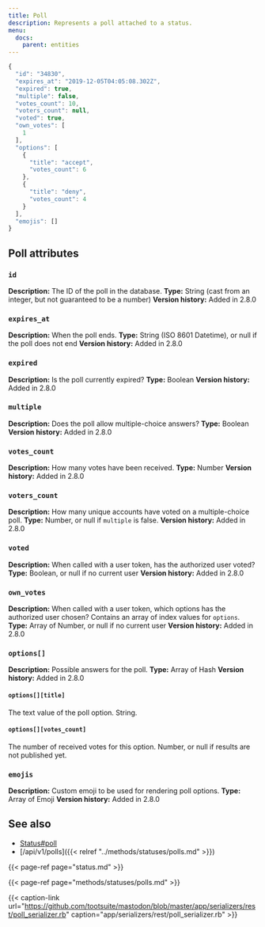 ```yaml
---
title: Poll
description: Represents a poll attached to a status.
menu:
  docs:
    parent: entities
---
```


```javascript
{
  "id": "34830",
  "expires_at": "2019-12-05T04:05:08.302Z",
  "expired": true,
  "multiple": false,
  "votes_count": 10,
  "voters_count": null,
  "voted": true,
  "own_votes": [
    1
  ],
  "options": [
    {
      "title": "accept",
      "votes_count": 6
    },
    {
      "title": "deny",
      "votes_count": 4
    }
  ],
  "emojis": []
}
```

## Poll attributes <a id="poll"></a>

### `id`

**Description:** The ID of the poll in the database.
**Type:** String \(cast from an integer, but not guaranteed to be a number\)
**Version history:** Added in 2.8.0

### `expires_at`

**Description:** When the poll ends.
**Type:** String \(ISO 8601 Datetime\), or null if the poll does not end
**Version history:** Added in 2.8.0

### `expired`

**Description:** Is the poll currently expired?
**Type:** Boolean
**Version history:** Added in 2.8.0

### `multiple`

**Description:** Does the poll allow multiple-choice answers?
**Type:** Boolean
**Version history:** Added in 2.8.0

### `votes_count`

**Description:** How many votes have been received.
**Type:** Number
**Version history:** Added in 2.8.0

### `voters_count`

**Description:** How many unique accounts have voted on a multiple-choice poll.
**Type:** Number, or null if `multiple` is false.
**Version history:** Added in 2.8.0

### `voted`

**Description:** When called with a user token, has the authorized user voted?
**Type:** Boolean, or null if no current user
**Version history:** Added in 2.8.0

### `own_votes`

**Description:** When called with a user token, which options has the authorized user chosen? Contains an array of index values for `options`.
**Type:** Array of Number, or null if no current user
**Version history:** Added in 2.8.0

### `options[]`

**Description:** Possible answers for the poll.
**Type:** Array of Hash
**Version history:** Added in 2.8.0

#### `options[][title]`

The text value of the poll option. String.

#### `options[][votes_count]`

The number of received votes for this option. Number, or null if results are not published yet.

### `emojis`

**Description:** Custom emoji to be used for rendering poll options.
**Type:** Array of Emoji
**Version history:** Added in 2.8.0

## See also

* [Status\#poll](status.md#poll)
* [/api/v1/polls]({{< relref "../methods/statuses/polls.md" >}})

{{< page-ref page="status.md" >}}

{{< page-ref page="methods/statuses/polls.md" >}}

{{< caption-link url="https://github.com/tootsuite/mastodon/blob/master/app/serializers/rest/poll_serializer.rb" caption="app/serializers/rest/poll\_serializer.rb" >}}






